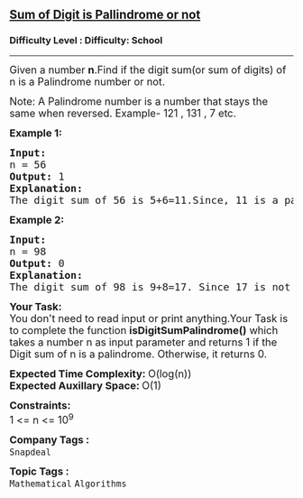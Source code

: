 <h2><a href="https://www.geeksforgeeks.org/problems/sum-of-digit-is-pallindrome-or-not2751/1?itm_source=geeksforgeeks&itm_medium=article&itm_campaign=bottom_sticky_on_article">Sum of Digit is Pallindrome or not</a></h2><h3>Difficulty Level : Difficulty: School</h3><hr><div class="problems_problem_content__Xm_eO"><p><span style="font-size: 18px;">Given a number <strong>n</strong>.Find if the digit sum(or sum of digits) of n is a Palindrome number or not.</span></p>
<p><span style="font-size: 18px;">Note: A Palindrome number is a number that stays the same when reversed. Example- 121 , 131 , 7 etc.</span></p>
<p><strong><span style="font-size: 18px;">Example 1:</span></strong></p>
<pre><span style="font-size: 18px;"><strong>Input:</strong>
n = 56
<strong>Output: </strong>1
<strong>Explanation:</strong>
The digit sum of 56 is 5+6=11.Since, 11 is a palindrome number.Thus, answer is 1.</span></pre>
<p><strong><span style="font-size: 18px;">Example 2:</span></strong></p>
<pre><span style="font-size: 18px;"><strong>Input:</strong>
n = 98
<strong>Output: </strong>0
<strong>Explanation:</strong>
The digit sum of 98 is 9+8=17. Since 17 is not a palindrome,thus, answer is 0.</span></pre>
<p><span style="font-size: 18px;"><strong>Your Task:</strong><br>You don't need to read input or print anything.Your Task is to complete the function <strong>isDigitSumPalindrome()</strong> which takes a number n as input parameter and returns 1 if the Digit sum of n is a palindrome. Otherwise, it returns 0.</span></p>
<p><span style="font-size: 18px;"><strong>Expected Time Complexity: </strong>O(log(n))<br><strong>Expected Auxillary Space: </strong>O(1)</span></p>
<p><span style="font-size: 18px;"><strong>Constraints:</strong><br>1 &lt;= n &lt;= 10<sup>9</sup></span></p></div><p><span style=font-size:18px><strong>Company Tags : </strong><br><code>Snapdeal</code>&nbsp;<br><p><span style=font-size:18px><strong>Topic Tags : </strong><br><code>Mathematical</code>&nbsp;<code>Algorithms</code>&nbsp;